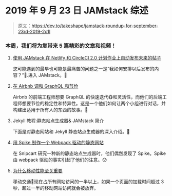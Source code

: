 # 2019 年 9 月 23 日 JAMstack 综述

> 原文：<https://dev.to/takeshape/jamstack-roundup-for-september-23rd-2019-2o1l>

### 本周，我们将为您带来 5 篇精彩的文章和视频！

1.  [使用 JAMstack 在 Netlify 和 CircleCI 2.0 计划作业上自动发布未来的帖子](https://codewithhugo.com/scheduled-posts-circleci/)

    您可能遇到的最早也可能是最痛苦的问题之一是“我如何安排以后发布的内容？”🧐.进入 JAMstack。💪

2.  [在 Airbnb 调和 GraphQL 和节俭](https://medium.com/airbnb-engineering/reconciling-graphql-and-thrift-at-airbnb-a97e8d290712)

    Airbnb 的前端工程师想要 GraphQL 的快速迭代♽和灵活性，而他们的后端工程师想要节俭的稳定性和特异性。这是一个他们如何让两个小组进行对话，并构建出适用于所有人的东西的故事。🤝

3.  Jekyll 教程:静态站点生成器& JAMstack 简介

    下面是对静态网站和 Jekyll 静态站点生成器的深入介绍。🧠

4.  [用 Spike 制作一个 Webpack 驱动的静态网站](https://snipcart.com/blog/webpack-static-site-tutorial-spike)

    在 Snipcart 研究一种新的静态站点生成器时，他们偶然发现了 Spike。Spike 由 webpack 驱动的事实引起了他们的注意。😯

5.  [为什么移动性能至关重要](https://www.gatsbyjs.org/blog/2018-10-16-why-mobile-performance-is-crucial/)

    移动交通📲现在占所有网站访问的一半以上，如果一个页面的加载时间超过 3 秒，超过一半的移动网站访问就会被放弃。
